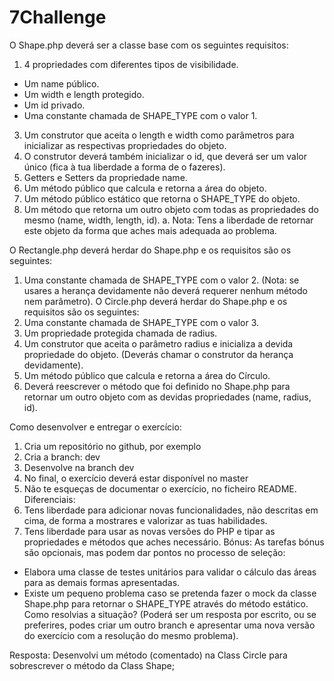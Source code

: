 # 7Challenge
O Shape.php deverá ser a classe base com os seguintes requisitos:
1. 4 propriedades com diferentes tipos de visibilidade.
- Um name público.
- Um width e length protegido.
- Um id privado.
- Uma constante chamada de SHAPE_TYPE com o valor 1.
3. Um construtor que aceita o length e width como parâmetros para inicializar as
respectivas propriedades do objeto.
4. O construtor deverá também inicializar o id, que deverá ser um valor único (fica à tua
liberdade a forma de o fazeres).
5. Getters e Setters da propriedade name.
6. Um método público que calcula e retorna a área do objeto.
7. Um método público estático que retorna o SHAPE_TYPE do objeto.
8. Um método que retorna um outro objeto com todas as propriedades do mesmo
(name, width, length, id).
a. Nota: Tens a liberdade de retornar este objeto da forma que aches mais
adequada ao problema.

O Rectangle.php deverá herdar do Shape.php e os requisitos são os seguintes:
1. Uma constante chamada de SHAPE_TYPE com o valor 2.
(Nota: se usares a herança devidamente não deverá requerer nenhum método nem
parâmetro).
O Circle.php deverá herdar do Shape.php e os requisitos são os seguintes:
1. Uma constante chamada de SHAPE_TYPE com o valor 3.
2. Um propriedade protegida chamada de radius.
3. Um construtor que aceita o parâmetro radius e inicializa a devida propriedade do
objeto. (Deverás chamar o construtor da herança devidamente).
4. Um método público que calcula e retorna a área do Círculo.
5. Deverá reescrever o método que foi definido no Shape.php para retornar um outro
objeto com as devidas propriedades (name, radius, id).

Como desenvolver e entregar o exercício:
1. Cria um repositório no github, por exemplo
2. Cria a branch: dev
3. Desenvolve na branch dev
4. No final, o exercício deverá estar disponível no master
5. Não te esqueças de documentar o exercício, no ficheiro README.
Diferenciais:
1. Tens liberdade para adicionar novas funcionalidades, não descritas em cima, de
forma a mostrares e valorizar as tuas habilidades.
2. Tens liberdade para usar as novas versões do PHP e tipar as propriedades e
métodos que aches necessário.
Bónus:
As tarefas bónus são opcionais, mas podem dar pontos no processo de seleção:
- Elabora uma classe de testes unitários para validar o cálculo das áreas para as
demais formas apresentadas.
- Existe um pequeno problema caso se pretenda fazer o mock da classe Shape.php
para retornar o SHAPE_TYPE através do método estático. Como resolvias a
situação? (Poderá ser um resposta por escrito, ou se preferires, podes criar um outro
branch e apresentar uma nova versão do exercício com a resolução do mesmo
problema).

Resposta: Desenvolvi um método (comentado) na Class Circle para sobrescrever o método da Class Shape;

